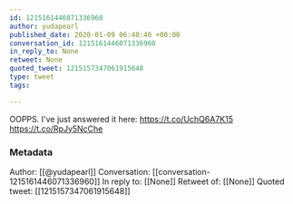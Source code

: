 ```yaml
---
id: 1215161446071336960
author: yudapearl
published_date: 2020-01-09 06:40:40 +00:00
conversation_id: 1215161446071336960
in_reply_to: None
retweet: None
quoted_tweet: 1215157347061915648
type: tweet
tags:

---
```


OOPPS. I've just answered it here: https://t.co/UchQ6A7K15 https://t.co/RpJy5NcChe

### Metadata

Author: [[@yudapearl]]
Conversation: [[conversation-1215161446071336960]]
In reply to: [[None]]
Retweet of: [[None]]
Quoted tweet: [[1215157347061915648]]
